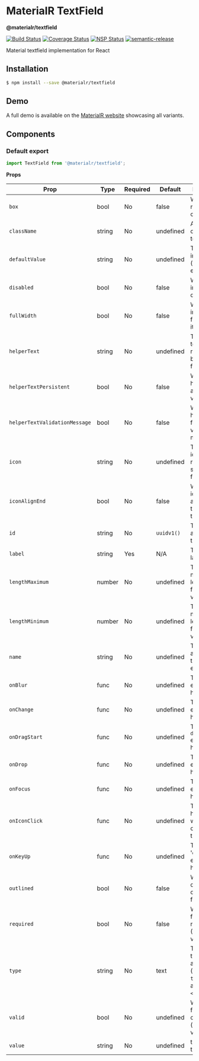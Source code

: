 # MaterialR TextField

**@materialr/textfield**

[![Build Status](https://travis-ci.org/materialr/textfield.svg?branch=master)](https://travis-ci.org/materialr/textfield)
[![Coverage Status](https://coveralls.io/repos/github/materialr/textfield/badge.svg?branch=master)](https://coveralls.io/github/materialr/textfield?branch=master)
[![NSP Status](https://nodesecurity.io/orgs/materialr/projects/781e1159-7da9-4317-87ca-bffa2b49d70b/badge)](https://nodesecurity.io/orgs/materialr/projects/781e1159-7da9-4317-87ca-bffa2b49d70b)
[![semantic-release](https://img.shields.io/badge/%20%20%F0%9F%93%A6%F0%9F%9A%80-semantic--release-e10079.svg)](https://github.com/semantic-release/semantic-release)

Material textfield implementation for React

## Installation

```sh
$ npm install --save @materialr/textfield
```

## Demo

A full demo is available on the
[MaterialR website](https://materialr.github.io/components/textfield) showcasing all variants.

## Components

### Default export

```js
import TextField from '@materialr/textfield';
```

**Props**

| Prop                          | Type            | Required | Default    | Description                                                    |
| ----------------------------- | --------------- | -------- | ---------- | -------------------------------------------------------------- |
| `box`                         | bool            | No       | false      | Whether to render a box outline                                |
| `className`                   | string          | No       | undefined  | Additional classNames to add                                   |
| `defaultValue`                | string          | No       | undefined  | The default input value (uncontrolled element)                 |
| `disabled`                    | bool            | No       | false      | Whether the input is disabled                                  |
| `fullWidth`                   | bool            | No       | false      | Whether the input is the full width of it's parent             |
| `helperText`                  | string          | No       | undefined  | The helper text to render beneath the field                    |
| `helperTextPersistent`        | bool            | No       | false      | Whether the helper text is always visible                      |
| `helperTextValidationMessage` | bool            | No       | false      | Whether the helper text is for a validation message            |
| `icon`                        | string          | No       | undefined  | The material icon to render to the start of the field          |
| `iconAlignEnd`                | bool            | No       | false      | Whether the icon is aligned to the end of the field            |
| `id`                          | string          | No       | `uuidv1()` | The id attribute of the field                                  |
| `label`                       | string          | Yes      | N/A        | The field's label                                              |
| `lengthMaximum`               | number          | No       | undefined  | The maximum length of the field (HTML5 validation)             |
| `lengthMinimum`               | number          | No       | undefined  | The minimum length of the field (HTML5 validation)             |
| `name`                        | string          | No       | undefined  | The name attribute of the input element                        |
| `onBlur`                      | func            | No       | undefined  | The `blur` event handler                                       |
| `onChange`                    | func            | No       | undefined  | The `change` event handler                                     |
| `onDragStart`                 | func            | No       | undefined  | The `dragstart` event handler                                  |
| `onDrop`                      | func            | No       | undefined  | The `drop` event handler                                       |
| `onFocus`                     | func            | No       | undefined  | The `focus` event handler                                      |
| `onIconClick`                 | func            | No       | undefined  | The event handler when clicking on the `icon`                  |
| `onKeyUp`                     | func            | No       | undefined  | The 'onkeyup' event handler                                    |
| `outlined`                    | bool            | No       | false      | Whether to display the outline style field                     |
| `required`                    | bool            | No       | false      | Whether the field is required (HTML5 validation)               |
| `type`                        | string          | No       | text       | The field's type attribute (use `textarea` for a `<textarea>`) |
| `valid`                       | bool            | No       | undefined  | Whether the field is valid or not (manual validation)          |
| `value`                       | string          | No       | undefined  | the value of the field                                         |
